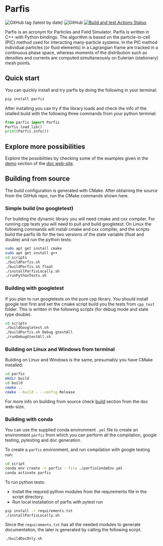 # Parfis

![GitHub tag (latest by date)](https://img.shields.io/github/v/tag/GinkoBalboa/parfis)
![GitHub](https://img.shields.io/github/license/GinkoBalboa/parfis)
[![Build and test Actions Status](https://github.com/GinkoBalboa/parfis/actions/workflows/main.yml/badge.svg)](https://github.com/GinkoBalboa/parfis/actions)

Parfis is an acronym for Particles and Field Simulator. Parfis is written in 
C++ with Python bindings. The algorithm is based on the particle-in-cell 
(PIC) method used for interacting many-particle systems. In the PIC method
individual particles (or fluid elements) in a Lagrangian frame are tracked 
in a continuous phase space, whereas moments of the distribution such as 
densities and currents are computed simultaneously on Eulerian (stationary) 
mesh points.

## Quick start

You can quickly install and try parfis by doing the following in your terminal:

``` bash
pip install parfis
```

After installing you can try if the library loads and check the info of 
the istalled build with the following three commands from your python terminal:

``` python
from parfis import Parfis
Parfis.load_lib()
print(Parfis.info())
```

## Explore more possibilities

Explore the possibilities by checking some of the examples given in the 
[demo](https://www.parfis.com/demo.html) section of the [doc web-site](https://www.parfis.com).


## Building from source

The build configuration is generated with CMake. After obtaining the source from the
GitHub repo, run the CMake commands shown here.


### Simple build (no googletest)

For building the dynamic library you will need cmake and cxx compiler. For running cpp
tests you will need to pull and build googletest. On Linux the following commands
will install cmake and cxx compiler, and the scripts build the parfis lib for the two 
versions of the state variable (float and double) and run the python tests:

``` bash
sudo apt get install cmake
sudo apt get install g++
cd scripts
./buildParfis.sh 
./buildParfis.sh float
./installParfisLocally.sh
./runPythonTests.sh
```

### Building with googletest

If you plan to run googletests on the pure cpp library. You should install google test
first and set the cmake script build you the tests from `cpp_test` folder. This is written
in the following scripts (for debug mode and state type double).

``` bash 
cd scripts
./buildGoogletest.sh
./buildParfis.sh Debug gtestAll
./runDebugGtestAll.sh
```

### Building on Linux and Windows from terminal

Building on Linux and Windows is the same, presumably you have CMake installed:

``` bash
cd parfis
mkdir build
cd build
cmake ..
cmake --build . --config Release
```

For more info on building from source check [build](https://www.parfis.com/build.html) section 
from the doc web-size.

### Building with conda

You can use the supplied conda environment `.yml` file to create an
environment `parfis` from which you can perform all the compilation, google testing,
pytesting and doc generation.

To create a `parfis` environment, and run compilation with google testing run:

``` bash
cd script
conda env create -n parfis --file ./parfisCondaEnv.yml
conda activate parfis
```

To run python tests: 
- Install the requred python modules from the requrements file in the script directory. 
- Run local installation of parfis with pytest run

``` bash
pip install -r requirements.txt
./installParfisLocally.sh
```

Since the `requirements.txt` has all the needed modules to generate
documentation, the later is generated by calling the following scirpt.

``` bash
./buildDocOnly.sh
```
